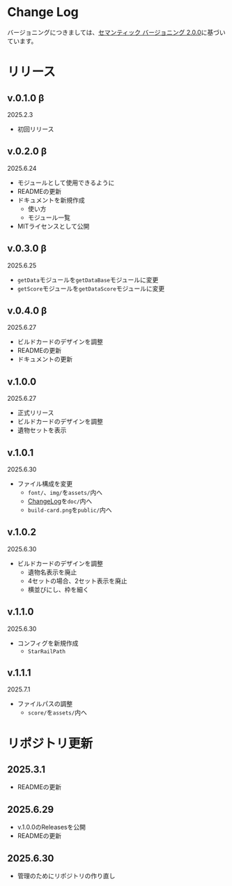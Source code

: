 # Change Log
バージョニングにつきましては、[セマンティック バージョニング 2.0.0](https://semver.org/lang/ja/)に基づいています。

# リリース
## v.0.1.0 β
2025.2.3
- 初回リリース

## v.0.2.0 β
2025.6.24
- モジュールとして使用できるように
- READMEの更新
- ドキュメントを新規作成
  - 使い方
  - モジュール一覧
- MITライセンスとして公開

## v.0.3.0 β
2025.6.25
- `getData`モジュールを`getDataBase`モジュールに変更
- `getScore`モジュールを`getDataScore`モジュールに変更

## v.0.4.0 β
2025.6.27
- ビルドカードのデザインを調整
- READMEの更新
- ドキュメントの更新

## v.1.0.0
2025.6.27
- 正式リリース
- ビルドカードのデザインを調整
- 遺物セットを表示

## v.1.0.1
2025.6.30
- ファイル構成を変更
  - `font/`、`img/`を`assets/`内へ
  - [ChangeLog](./changelog.md)を`doc/`内へ
  - `build-card.png`を`public/`内へ

## v.1.0.2
2025.6.30
- ビルドカードのデザインを調整
  - 遺物名表示を廃止
  - 4セットの場合、2セット表示を廃止
  - 横並びにし、枠を細く

## v.1.1.0
2025.6.30
- コンフィグを新規作成
  - `StarRailPath`

## v.1.1.1
2025.7.1
- ファイルパスの調整
  - `score/`を`assets/`内へ

# リポジトリ更新
## 2025.3.1
- READMEの更新

## 2025.6.29
- v.1.0.0のReleasesを公開
- READMEの更新

## 2025.6.30
- 管理のためにリポジトリの作り直し